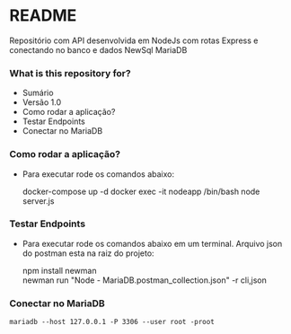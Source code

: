 # README #

Repositório com API desenvolvida em NodeJs com rotas Express e conectando no banco e dados NewSql MariaDB 

### What is this repository for? ###

* Sumário
* Versão 1.0
* Como rodar a aplicação?  
* Testar Endpoints
* Conectar no MariaDB

### Como rodar a aplicação? ###

* Para executar rode os comandos abaixo:

    docker-compose up -d
    docker exec -it nodeapp /bin/bash 
    node server.js 
    
    
### Testar Endpoints ###

* Para executar rode os comandos abaixo em um terminal. 
  Arquivo json do postman esta na raiz do projeto:
    
    npm install newman  
    newman run "Node - MariaDB.postman_collection.json" -r cli,json  

### Conectar no MariaDB ###
    
    mariadb --host 127.0.0.1 -P 3306 --user root -proot
